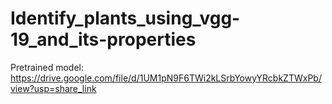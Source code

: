 # Identify_plants_using_vgg-19_and_its-properties

Pretrained model: https://drive.google.com/file/d/1UM1pN9F6TWi2kLSrbYowyYRcbkZTWxPb/view?usp=share_link
